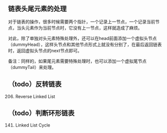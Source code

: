 
## 链表头尾元素的处理

对于链表的操作，很多时候需要两个指针，一个记录上一节点，一个记录当前节点，当头元素作为当前节点时，它没有上一节点，这样就造成了麻烦。

对此，除了单独对头元素特殊处理外，还可以在head前面添加一个虚拟头节点（dummyHead），这样头节点和其他节点形式上就没有分别了，在最后返回链表时，返回虚拟头节点的next节点即可。

备注：同样的，如果尾元素需要特殊处理时，也可以添加一个虚拟尾节点（dummyTail）来处理。

## （todo）反转链表

206. Reverse Linked List

## （todo）判断环形链表

141. Linked List Cycle
